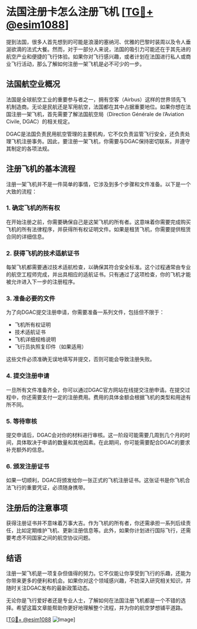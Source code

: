 # 法国注册卡怎么注册飞机 [[TG💪+ @esim1088](https://t.me/s/esim1088)]

提到法国，很多人首先想到的可能是浪漫的塞纳河、优雅的巴黎时装周以及令人垂涎欲滴的法式大餐。然而，对于一部分人来说，法国的吸引力可能还在于其先进的航空产业和便捷的飞行体验。如果你对飞行感兴趣，或者计划在法国进行私人或商业飞行活动，那么了解如何注册一架飞机是必不可少的一步。

## 法国航空业概况

法国是全球航空工业的重要参与者之一，拥有空客（Airbus）这样的世界领先飞机制造商。无论是民航还是军用航空，法国都在其中占据重要地位。如果你想在法国注册一架飞机，首先需要了解法国航空局（Direction Générale de l’Aviation Civile, DGAC）的相关规定。

DGAC是法国负责民用航空管理的主要机构，它不仅负责监管飞行安全，还负责处理飞机注册事务。因此，要注册一架飞机，你需要与DGAC保持密切联系，并遵守其制定的各项法规。

## 注册飞机的基本流程

注册一架飞机并不是一件简单的事情，它涉及到多个步骤和文件准备。以下是一个大致的流程：

### 1. 确定飞机的所有权

在开始注册之前，你需要确保自己是这架飞机的所有者。这意味着你需要完成购买飞机的所有法律程序，并获得所有权证明文件。如果是租赁飞机，你需要提供租赁合同的详细信息。

### 2. 获得飞机的技术适航证书

每架飞机都需要通过技术适航检查，以确保其符合安全标准。这个过程通常由专业的航空工程师完成，并出具相应的适航证书。只有通过了这项检查，你的飞机才能被允许进入下一步的注册程序。

### 3. 准备必要的文件

为了向DGAC提交注册申请，你需要准备一系列文件，包括但不限于：

- 飞机所有权证明
- 技术适航证书
- 飞机详细规格说明
- 飞行员执照复印件（如果适用）

这些文件必须准确无误地填写并提交，否则可能会导致注册失败。

### 4. 提交注册申请

一旦所有文件准备齐全，你可以通过DGAC官方网站在线提交注册申请。在提交过程中，你还需要支付一定的注册费用。费用的具体金额会根据飞机的类型和用途有所不同。

### 5. 等待审核

提交申请后，DGAC会对你的材料进行审核。这一阶段可能需要几周到几个月的时间，具体取决于申请的数量和其他因素。在此期间，你可能需要配合DGAC的要求补充额外的信息。

### 6. 颁发注册证书

如果一切顺利，DGAC将颁发给你一张正式的飞机注册证书。这张证书是你飞机合法飞行的重要凭证，必须随身携带。

## 注册后的注意事项

获得注册证书并不意味着万事大吉。作为飞机的所有者，你还需承担一系列后续责任，比如定期维护飞机、更新注册信息等。此外，如果你计划进行国际飞行，还需要考虑不同国家之间的航空协议问题。

## 结语

注册一架飞机是一项复杂但值得的努力。它不仅能让你享受到飞行的乐趣，还能为你带来更多的便利和机会。如果你对这个领域感兴趣，不妨深入研究相关知识，并随时关注DGAC发布的最新政策动态。

无论你是飞行爱好者还是专业人士，了解如何在法国注册飞机都是一个不错的选择。希望这篇文章能帮助你更好地理解整个流程，并为你的航空梦想铺平道路。

[[TG💪+ @esim1088](https://t.me/s/esim1088) ![Image](https://i.postimg.cc/4NQfJmqS/Snipaste-2025-05-13-00-14-12.png)]